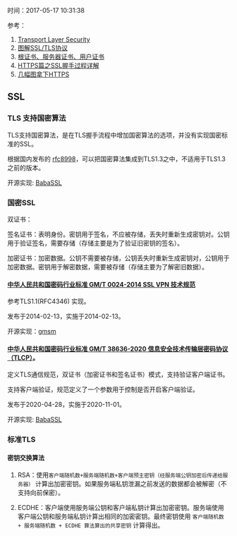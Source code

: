时间：2017-05-17 10:31:38 

参考： 

1. [Transport Layer Security](https://en.wikipedia.org/wiki/Transport_Layer_Security)
2. [图解SSL/TLS协议](http://www.ruanyifeng.com/blog/2014/09/illustration-ssl.html)
3. [根证书、服务器证书、用户证书](https://www.nginx.cn/5559.html)
4. [HTTPS篇之SSL握手过程详解](https://razeencheng.com/post/ssl-handshake-detail.html)
5. [几幅图拿下HTTPS](https://mp.weixin.qq.com/s/U9SRLE7jZTB6lUZ6c8gTKg)

## SSL

### TLS 支持国密算法

TLS支持国密算法，是在TLS握手流程中增加国密算法的选项，并没有实现国密标准的SSL。

根据国内发布的 [rfc8998](https://www.rfc-editor.org/rfc/rfc8998.html)，可以把国密算法集成到TLS1.3之中，不适用于TLS1.3之前的版本。

开源实现: [BabaSSL](https://github.com/BabaSSL/BabaSSL)

###  国密SSL

双证书：

签名证书：表明身份。密钥用于签名，不应被存储，丢失时重新生成密钥对。公钥用于验证签名，需要存储（存储主要是为了验证旧密钥的签名）。

加密证书：加密数据。公钥不需要被存储，公钥丢失时重新生成密钥对，公钥用于加密数据。密钥用于解密数据，需要被存储（存储主要为了解密旧数据）。

####  [中华人民共和国密码行业标准 GM/T 0024-2014 SSL VPN 技术规范](http://www.gmbz.org.cn/main/viewfile/20180110021416665180.html) 

参考TLS1.1(RFC4346) 实现。

发布于2014-02-13，实施于2014-02-13。

开源实现：[gmsm](https://github.com/tjfoc/gmsm)

####  [中华人民共和国密码行业标准 GM/T 38636-2020 信息安全技术传输层密码协议（TLCP）](http://c.gb688.cn/bzgk/gb/showGb?type=online&hcno=778097598DA2761E94A5FF3F77BD66DA)。

定义TLS通信规范，双证书（加密证书和签名证书）模式，支持验证客户端证书。

支持客户端验证，规范定义了一个参数用于控制是否开启客户端验证。

发布于2020-04-28，实施于2020-11-01。

开源实现: [BabaSSL](https://github.com/BabaSSL/BabaSSL)

### 标准TLS

#### 密钥交换算法

1. RSA：使用`客户端随机数+服务端随机数+客户端预主密钥（经服务端公钥加密后传递给服务器）` 计算出加密密钥。如果服务端私钥泄漏之前发送的数据都会被解密（不支持向前保密）。

2. ECDHE：客户端使用服务端公钥和客户端私钥计算出加密密钥。服务端使用客户端公钥和服务端私钥计算出相同的加密密钥。最终密钥使用 `客户端随机数 + 服务端随机数 + ECDHE 算法算出的共享密钥` 计算得出。


